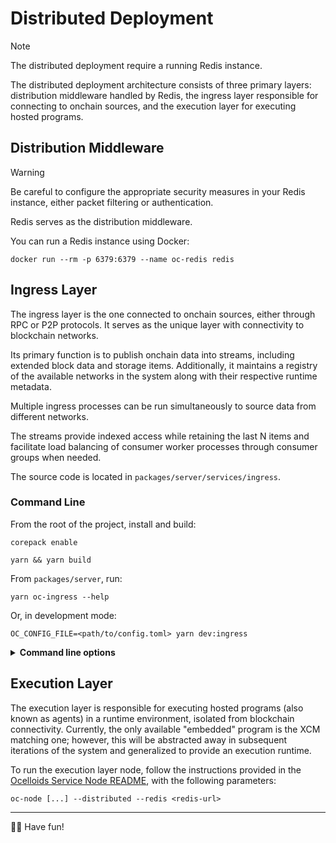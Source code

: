 # Distributed Deployment

> [!NOTE]
> The distributed deployment require a running Redis instance.

The distributed deployment architecture consists of three primary layers: distribution middleware handled by Redis, the ingress layer responsible for connecting to onchain sources, and the execution layer for executing hosted programs.

## Distribution Middleware

> [!WARNING]
> Be careful to configure the appropriate security measures in your Redis instance, either packet filtering or authentication.

Redis serves as the distribution middleware.

You can run a Redis instance using Docker:

```shell
docker run --rm -p 6379:6379 --name oc-redis redis
```

## Ingress Layer

The ingress layer is the one connected to onchain sources, either through RPC or P2P protocols. It serves as the unique layer with connectivity to blockchain networks.

Its primary function is to publish onchain data into streams, including extended block data and storage items. Additionally, it maintains a registry of the available networks in the system along with their respective runtime metadata.

Multiple ingress processes can be run simultaneously to source data from different networks.

The streams provide indexed access while retaining the last N items and facilitate load balancing of consumer worker processes through consumer groups when needed.

The source code is located in `packages/server/services/ingress`.

### Command Line

From the root of the project, install and build:

```shell
corepack enable
```

```shell
yarn && yarn build
```

From `packages/server`, run:

```shell
yarn oc-ingress --help
```

Or, in development mode:

```shell
OC_CONFIG_FILE=<path/to/config.toml> yarn dev:ingress
```

<details>
  <summary><strong>Command line options</strong></summary>

```shell
Usage: oc-ingress [options]

Ocelloids Ingress Node

Options:
  -V, --version                         output the version number
  -a, --address <address>               address to bind to (default: "localhost", env: OC_ADDRESS)
  -p, --port <number>                   port number to listen on (default: 3011, env: OC_PORT)
  -c, --config <file>                   service configuration file (env: OC_CONFIG_FILE)
  -d, --data <dir>                      database directory (default: "./db.ingress", env: OC_DATA_DIR)
  --scheduler <boolean>                 enables or disables the task scheduler (default: true, env: OC_DB_SCHEDULER_ENABLE)
  --scheduler-frequency <milliseconds>  milliseconds to wait before each tick (default: 5000, env: OC_DB_SCHEDULER_FREQUENCY)
  --sweep-expiry <milliseconds>         milliseconds before a task is swept (default: 1500000, env: OC_DB_JANITOR_SWEEP_EXPIRY)
  -g, --grace <milliseconds>            milliseconds for the graceful close to finish (default: 5000, env: OC_CLOSE_GRACE_DELAY)
  -t --telemetry <boolean>              enables or disables the telemetry exporter (default: true, env: OC_TELEMETRY_ENABLE)
  --redis <redis-url>                   redis[s]://[[username][:password]@][host][:port][/db-number] (env: OC_REDIS_URL)
  -h, --help                            display help for command
```
</details>

## Execution Layer

The execution layer is responsible for executing hosted programs (also known as agents) in a runtime environment, isolated from blockchain connectivity. Currently, the only available "embedded" program is the XCM matching one; however, this will be abstracted away in subsequent iterations of the system and generalized to provide an execution runtime.

To run the execution layer node, follow the instructions provided in the [Ocelloids Service Node README](https://github.com/sodazone/ocelloids-services/blob/main/packages/server/), with the following parameters:

```shell
oc-node [...] --distributed --redis <redis-url>
```

---

:dizzy::rocket: Have fun!

